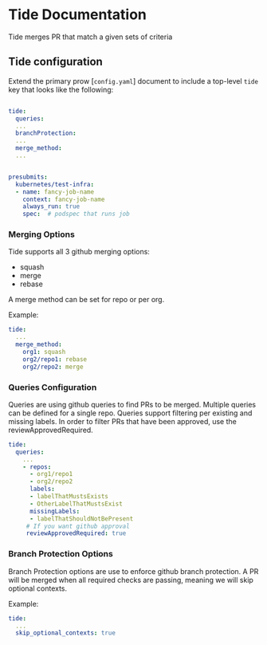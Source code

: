 # Tide Documentation

Tide merges PR that match a given sets of criteria

## Tide configuration

Extend the primary prow [`config.yaml`] document to include a top-level
`tide` key that looks like the following:

```yaml

tide:
  queries:
  ...
  branchProtection:
  ...
  merge_method:
  ...


presubmits:
  kubernetes/test-infra:
  - name: fancy-job-name
    context: fancy-job-name
    always_run: true
    spec:  # podspec that runs job
```


### Merging Options

Tide supports all 3 github merging options:

* squash
* merge
* rebase

A merge method can be set for repo or per org.

Example:

```yaml
tide:
  ...
  merge_method:
    org1: squash
    org2/repo1: rebase
    org2/repo2: merge
```

### Queries Configuration

Queries are using github queries to find PRs to be merged. Multiple queries can be defined for a single repo. Queries support filtering per existing and missing labels. In order to filter PRs that have been approved, use the reviewApprovedRequired.

```yaml
tide:
  queries:
    ...
    - repos:
      - org1/repo1
      - org2/repo2
      labels:
      - labelThatMustsExists
      - OtherLabelThatMustsExist
      missingLabels:
      - labelThatShouldNotBePresent
     # If you want github approval
     reviewApprovedRequired: true
```

### Branch Protection Options
Branch Protection options are use to enforce github branch protection.
A PR will be merged when all required checks are passing, meaning we will skip optional contexts.

Example:

```yaml
tide:
  ...
  skip_optional_contexts: true
```

